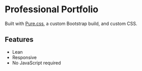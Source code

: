 # Professional Portfolio

Built with [Pure.css](http://purecss.io), a custom Bootstrap build, and custom CSS.

## Features
* Lean
* Responsive
* No JavaScript required
